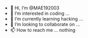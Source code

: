 - 👋 Hi, I’m @MAE192003
- 👀 I’m interested in coding ...
- 🌱 I’m currently learning hacking ...
- 💞️ I’m looking to collaborate on ...
- 📫 How to reach me ... nothing

<!---
MAE192003/MAE192003 is a ✨ special ✨ repository because its `README.md` (this file) appears on your GitHub profile.
You can click the Preview link to take a look at your changes.
--->
